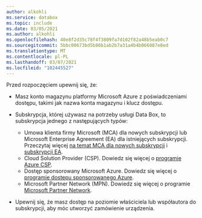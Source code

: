 ```yaml
---
author: alkohli
ms.service: databox
ms.topic: include
ms.date: 03/05/2021
ms.author: alkohli
ms.openlocfilehash: 40e8f2d35c78f4f3809fa7d102f82a48b5eab0c7
ms.sourcegitcommit: 5bbc00673bd5b86b1ab2b7a31a4b4b066087e8ed
ms.translationtype: MT
ms.contentlocale: pl-PL
ms.lasthandoff: 03/07/2021
ms.locfileid: "102445527"
---
```

Przed rozpoczęciem upewnij się, że:

* Masz konto magazynu platformy Microsoft Azure z poświadczeniami dostępu, takimi jak nazwa konta magazynu i klucz dostępu.

* Subskrypcja, której używasz na potrzeby usługi Data Box, to subskrypcja jednego z następujących typów:
  * Umowa klienta firmy Microsoft (MCA) dla nowych subskrypcji lub Microsoft Enterprise Agreement (EA) dla istniejących subskrypcji. Przeczytaj więcej [na temat MCA dla nowych subskrypcji](https://www.microsoft.com/licensing/how-to-buy/microsoft-customer-agreement) i [subskrypcji EA](https://azure.microsoft.com/pricing/enterprise-agreement/).
  * Cloud Solution Provider (CSP). Dowiedz się więcej o [programie Azure CSP](/azure/cloud-solution-provider/overview/azure-csp-overview).
  * Dostęp sponsorowany Microsoft Azure. Dowiedz się więcej o [programie dostępu sponsorowanego Azure](https://azure.microsoft.com/offers/ms-azr-0036p/).
  * Microsoft Partner Network (MPN). Dowiedz się więcej o programie [Microsoft Partner Network](https://partner.microsoft.com/commercial#).

* Upewnij się, że masz dostęp na poziomie właściciela lub współautora do subskrypcji, aby móc utworzyć zamówienie urządzenia.
